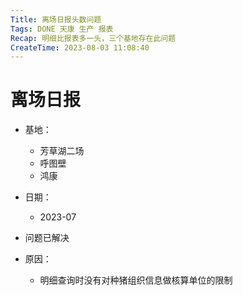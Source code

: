 ```yaml
---
Title: 离场日报头数问题
Tags: DONE 天康 生产 报表
Recap: 明细比报表多一头，三个基地存在此问题
CreateTime: 2023-08-03 11:08:40
---
```

# 离场日报 

- 基地：
	- 芳草湖二场
	- 呼图壁
	- 鸿康
- 日期：
	- 2023-07

- 问题已解决 
- 原因：
	- 明细查询时没有对种猪组织信息做核算单位的限制 